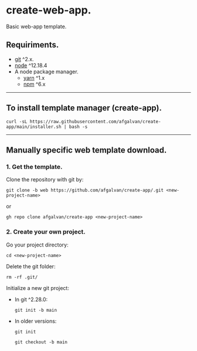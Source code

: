 # create-web-app.

Basic web-app template.

## Requiriments.

- [git](https://git-scm.com/downloads) ^2.x.
- [node](https://nodejs.org/en/download/) ^12.18.4
- A node package manager.
  - [yarn](https://classic.yarnpkg.com/en/docs/install/) ^1.x
  - [npm](https://www.npmjs.com/get-npm) ^6.x

---

## To install template manager (create-app).

```
curl -sL https://raw.githubusercontent.com/afgalvan/create-app/main/installer.sh | bash -s
```

---

## Manually specific web template download.

### 1. Get the template.

Clone the repository with git by:

```
git clone -b web https://github.com/afgalvan/create-app/.git <new-project-name>
```

or

```
gh repo clone afgalvan/create-app <new-project-name>
```

### 2. Create your own project.

Go your project directory:

```
cd <new-project-name>
```

Delete the git folder:

```
rm -rf .git/
```

Initialize a new git project:

- In git ^2.28.0:
  ```
  git init -b main
  ```
- In older versions:
  ```
  git init
  ```
  ```
  git checkout -b main
  ```
